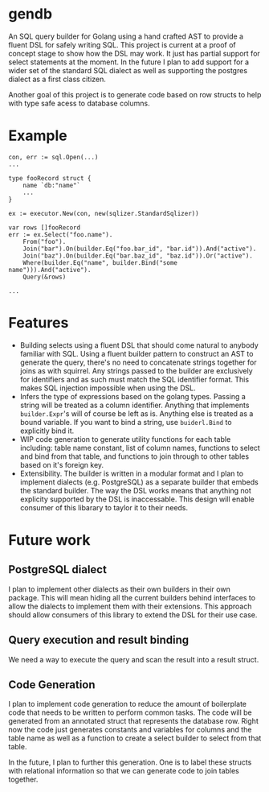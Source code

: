 # gendb

An SQL query builder for Golang using a hand crafted AST to provide a fluent DSL for safely 
writing SQL. This project is current at a proof of concept stage to show how the DSL may work. 
It just has partial support for select statements at the moment. In the future I plan to add 
support for a wider set of the standard SQL dialect as well as supporting the postgres dialect 
as a first class citizen. 

Another goal of this project is to generate code based on row structs to help with type safe 
acess to database columns. 

# Example

```golang
con, err := sql.Open(...)
...

type fooRecord struct {
    name `db:"name"`
    ...
}

ex := executor.New(con, new(sqlizer.StandardSqlizer))

var rows []fooRecord
err := ex.Select("foo.name").
    From("foo").
    Join("bar").On(builder.Eq("foo.bar_id", "bar.id")).And("active").
    Join("baz").On(builder.Eq("bar.baz_id", "baz.id")).Or("active").
    Where(builder.Eq("name", builder.Bind("some name"))).And("active").
    Query(&rows)

...

```

# Features
- Building selects using a fluent DSL that should come natural to anybody familiar with SQL. 
  Using a fluent builder pattern to construct an AST to generate the query, there's no need
  to concatenate strings together for joins as with squirrel. Any strings passed to the builder
  are exclusively for identifiers and as such must match the SQL identifier format. This makes 
  SQL injection impossible when using the DSL. 
- Infers the type of expressions based on the golang types. Passing a string will be treated
  as a column identifier. Anything that implements `builder.Expr`'s will of course be left as 
  is. Anything else is treated as a bound variable. If you want to bind a string, use 
  `buiderl.Bind` to explicitly bind it.
- WIP code generation to generate utility functions for each table including: table name constant, 
  list of column names, functions to select and bind from that table, and functions to join through
  to other tables based on it's foreign key.
- Extensibility. The builder is written in a modular format and I plan to implement dialects (e.g. 
  PostgreSQL) as a separate builder that embeds the standard builder. The way the DSL works means that 
  anything not explicity supported by the DSL is inaccessable. This design will enable consumer of this
  libarary to taylor it to their needs. 
  

# Future work

## PostgreSQL dialect 
I plan to implement other dialects as their own builders in their own package. This will mean hiding all
the current builders behind interfaces to allow the dialects to implement them with their extensions. This
approach should allow consumers of this library to extend the DSL for their use case. 

## Query execution and result binding 
We need a way to execute the query and scan the result into a result struct. 

## Code Generation

I plan to implement code generation to reduce the amount of boilerplate code that needs to be 
written to perform common tasks. The code will be generated from an annotated struct that 
represents the database row. Right now the code just generates constants and variables for columns
and the table name as well as a function to create a select builder to select from that table.

In the future, I plan to further this generation. One is to label these structs with relational 
information so that we can generate code to join tables together. 
